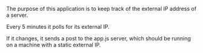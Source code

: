 The purpose of this application is to keep track of the external IP address of a server.

Every 5 minutes it polls for its external IP.

If it changes, it sends a post to the app.js server, which should be running on a machine with a static external IP.
